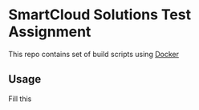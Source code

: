 <!-- -*- mode: Markdown; -*- -->
SmartCloud Solutions Test Assignment
====================================
This repo contains set of build scripts using [Docker](http://www.docker.io/)

Usage
-----
Fill this
